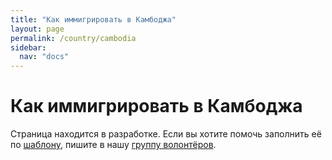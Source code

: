 ```yaml
---
title: "Как иммигрировать в Камбоджа"
layout: page
permalink: /country/cambodia
sidebar:
  nav: "docs"
---
```


# Как иммигрировать в Камбоджа

Страница находится в разработке. Если вы хотите помочь заполнить её по [шаблону](/template), пишите в нашу [группу волонтёров](https://t.me/+FHi3FnJaoWJkMDAx).
